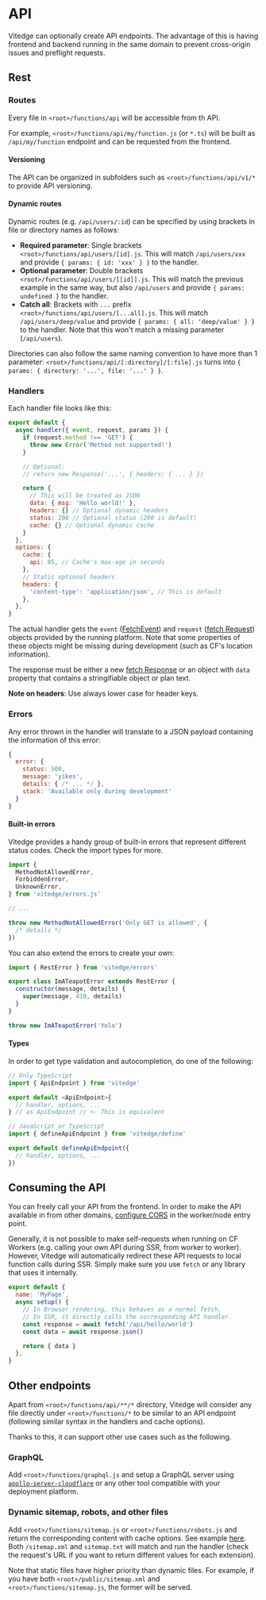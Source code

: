 # API

Vitedge can optionally create API endpoints. The advantage of this is having frontend and backend running in the same domain to prevent cross-origin issues and preflight requests.

## Rest

### Routes

Every file in `<root>/functions/api` will be accessible from th API.

For example, `<root>/functions/api/my/function.js` (or `*.ts`) will be built as `/api/my/function` endpoint and can be requested from the frontend.

#### Versioning

The API can be organized in subfolders such as `<root>/functions/api/v1/*` to provide API versioning.

#### Dynamic routes

Dynamic routes (e.g. `/api/users/:id`) can be specified by using brackets in file or directory names as follows:

- **Required parameter**: Single brackets `<root>/functions/api/users/[id].js`. This will match `/api/users/xxx` and provide `{ params: { id: 'xxx' } }` to the handler.
- **Optional parameter**: Double brackets `<root>/functions/api/users/[[id]].js`. This will match the previous example in the same way, but also `/api/users` and provide `{ params: undefined }` to the handler.
- **Catch all**: Brackets with `...` prefix `<root>/functions/api/users/[...all].js`. This will match `/api/users/deep/value` and provide `{ params: { all: 'deep/value' } }` to the handler. Note that this won't match a missing parameter (`/api/users`).

Directories can also follow the same naming convention to have more than 1 parameter: `<root>/functions/api/[:directory]/[:file].js` turns into `{ params: { directory: '...', file: '...' } }`.

### Handlers

Each handler file looks like this:

```js
export default {
  async handler({ event, request, params }) {
    if (request.method !== 'GET') {
      throw new Error('Method not supported!')
    }

    // Optional:
    // return new Response('...', { headers: { ... } })

    return {
      // This will be treated as JSON
      data: { msg: 'Hello world!' },
      headers: {} // Optional dynamic headers
      status: 200 // Optional status (200 is default)
      cache: {} // Optional dynamic cache
    }
  },
  options: {
    cache: {
      api: 85, // Cache's max-age in seconds
    },
    // Static optional headers
    headers: {
      'content-type': 'application/json', // This is default
    },
  },
}
```

The actual handler gets the `event` ([FetchEvent](https://developer.mozilla.org/en-US/docs/Web/API/FetchEvent)) and `request` ([fetch Request](https://developer.mozilla.org/en-US/docs/Web/API/Request)) objects provided by the running platform. Note that some properties of these objects might be missing during development (such as CF's location information).

The response must be either a new [fetch Response](https://developer.mozilla.org/en-US/docs/Web/API/Response) or an object with `data` property that contains a stringifiable object or plan text.

**Note on headers**: Use always lower case for header keys.

### Errors

Any error thrown in the handler will translate to a JSON payload containing the information of this error:

```js
{
  error: {
    status: 500,
    message: 'yikes',
    details: { /* ... */ },
    stack: 'Available only during development'
  }
}
```

#### Built-in errors

Vitedge provides a handy group of built-in errors that represent different status codes. Check the import types for more.

```js
import {
  MethodNotAllowedError,
  ForbiddenError,
  UnknownError,
} from 'vitedge/errors.js'

// ...

throw new MethodNotAllowedError('Only GET is allowed', {
  /* details */
})
```

You can also extend the errors to create your own:

```js
import { RestError } from 'vitedge/errors'

export class ImATeapotError extends RestError {
  constructor(message, details) {
    super(message, 418, details)
  }
}

throw new ImATeapotError('Yolo')
```

#### Types

In order to get type validation and autocompletion, do one of the following:

```ts
// Only TypeScript
import { ApiEndpoint } from 'vitedge'

export default <ApiEndpoint>{
  // handler, options, ...
} // as ApiEndpoint // <- This is equivalent
```

```js
// JavaScript or TypeScript
import { defineApiEndpoint } from 'vitedge/define'

export default defineApiEndpoint({
  // handler, options, ...
})
```

## Consuming the API

You can freely call your API from the frontend. In order to make the API available in from other domains, [configure CORS](https://developers.cloudflare.com/workers/examples/cors-header-proxy) in the worker/node entry point.

Generally, it is not possible to make self-requests when running on CF Workers (e.g. calling your own API during SSR, from worker to worker). However, Vitedge will automatically redirect these API requests to local function calls during SSR. Simply make sure you use `fetch` or any library that uses it internally.

```js
export default {
  name: 'MyPage',
  async setup() {
    // In Browser rendering, this behaves as a normal fetch.
    // In SSR, it directly calls the corresponding API handler.
    const response = await fetch('/api/hello/world')
    const data = await response.json()

    return { data }
  },
}
```

## Other endpoints

Apart from `<root>/functions/api/**/*` directory, Vitedge will consider any file directly under `<root>/functions/*` to be similar to an API endpoint (following similar syntax in the handlers and cache options).

Thanks to this, it can support other use cases such as the following.

### GraphQL

Add `<root>/functions/graphql.js` and setup a GraphQL server using [`apollo-server-cloudflare`](https://www.npmjs.com/package/apollo-server-cloudflare) or any other tool compatible with your deployment platform.

### Dynamic sitemap, robots, and other files

Add `<root>/functions/sitemap.js` or `<root>/functions/robots.js` and return the corresponding content with cache options. See example [here](https://github.com/frandiox/vitedge/blob/master/examples/vue/functions/sitemap.ts). Both `/sitemap.xml` and `sitemap.txt` will match and run the handler (check the request's URL if you want to return different values for each extension).

Note that static files have higher priority than dynamic files. For example, if you have both `<root>/public/sitemap.xml` and `<root>/functions/sitemap.js`, the former will be served.
